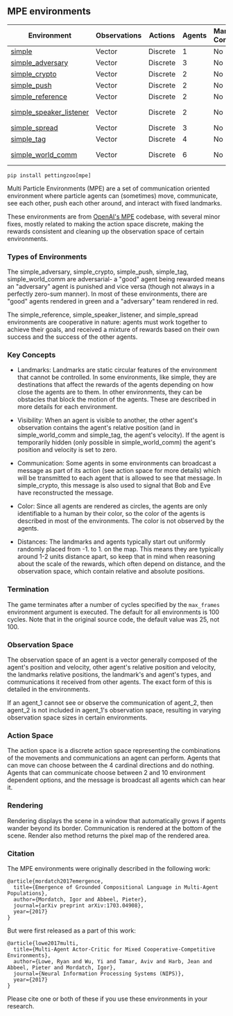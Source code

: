 ## MPE environments

| Environment             | Observations | Actions  | Agents | Manual Control | Action Shape | Action Values    | Observation Shape | Observation Values |
|-------------------------|--------------|----------|--------|----------------|--------------|------------------|-------------------|--------------------|
| [simple](mpe/simple)                  | Vector       | Discrete | 1      | No             | (5)          | Discrete(5)      | (4)               | (-inf,inf)         |
| [simple_adversary](mpe/simple_adversary)        | Vector       | Discrete | 3      | No             | (5)          | Discrete(5)      | (8),(10)          | (-inf,inf)         |
| [simple_crypto](mpe/simple_crypto)           | Vector       | Discrete | 2      | No             | (4)          | Discrete(4)      | (4),(8)           | (-inf,inf)         |
| [simple_push](mpe/simple_push)             | Vector       | Discrete | 2      | No             | (5)          | Discrete(5)      | (8),(19)          | (-inf,inf)         |
| [simple_reference](mpe/simple_reference)        | Vector       | Discrete | 2      | No             | (50)         | Discrete(50)     | (21)              | (-inf,inf)         |
| [simple_speaker_listener](mpe/simple_speaker_listener) | Vector       | Discrete | 2      | No             | (3),(5)      | Discrete(3),(5)  | (3),(11)          | (-inf,inf)         |
| [simple_spread](mpe/simple_spread)           | Vector       | Discrete | 3      | No             | (5)          | Discrete(5)      | (18)              | (-inf,inf)         |
| [simple_tag](mpe/simple_tag)              | Vector       | Discrete | 4      | No             | (5)          | Discrete(5)      | (14),(16)         | (-inf,inf)         |
| [simple_world_comm](mpe/simple_world_comm)       | Vector       | Discrete | 6      | No             | (5),(20)     | Discrete(5),(20) | (28),(34)         | (-inf,inf)         |


`pip install pettingzoo[mpe]`

Multi Particle Environments (MPE) are a set of communication oriented environment where particle agents can (sometimes) move, communicate, see each other, push each other around, and interact with fixed landmarks.

These environments are from [OpenAI's MPE](https://github.com/openai/multiagent-particle-envs) codebase, with several minor fixes, mostly related to making the action space discrete, making the rewards consistent and cleaning up the observation space of certain environments.

### Types of Environments

The simple_adversary, simple_crypto, simple_push, simple_tag, simple_world_comm are adversarial- a "good" agent being rewarded means an "adversary" agent is punished and vice versa (though not always in a perfectly zero-sum manner). In most of these environments, there are "good" agents rendered in green and a "adversary" team rendered in red.

The simple_reference, simple_speaker_listener, and simple_spread environments are cooperative in nature: agents must work together to achieve their goals, and received a mixture of rewards based on their own success and the success of the other agents.

### Key Concepts

* Landmarks: Landmarks are static circular features of the environment that cannot be controlled. In some environments, like simple, they are destinations that affect the rewards of the agents depending on how close the agents are to them. In other environments, they can be obstacles that block the motion of the agents. These are described in more details for each environment.

* Visibility: When an agent is visible to another, the other agent's observation contains the agent's relative position (and in simple_world_comm and simple_tag, the agent's velocity). If the agent is temporarily hidden (only possible in simple_world_comm) the agent's position and velocity is set to zero.

* Communication: Some agents in some environments can broadcast a message as part of its action (see action space for more details) which will be transmitted to each agent that is allowed to see that message. In simple_crypto, this message is also used to signal that Bob and Eve have reconstructed the message.

* Color: Since all agents are rendered as circles, the agents are only identifiable to a human by their color, so the color of the agents is described in most of the environments. The color is not observed by the agents.

* Distances: The landmarks and agents typically start out uniformly randomly placed from -1. to 1. on the map. This means they are typically around 1-2 units distance apart, so keep that in mind when reasoning about the scale of the rewards, which often depend on distance, and the observation space, which contain relative and absolute positions.

### Termination

The game terminates after a number of cycles specified by the `max_frames` environment argument is executed. The default for all environments is 100 cycles. Note that in the original source code, the default value was 25, not 100.

### Observation Space

The observation space of an agent is a vector generally composed of the agent's position and velocity, other agent's relative position and velocity, the landmarks relative positions, the landmark's and agent's types, and communications it received from other agents. The exact form of this is detailed in the environments.

If an agent_1 cannot see or observe the communication of agent_2, then agent_2 is not included in agent_1's observation space, resulting in varying observation space sizes in certain environments.

### Action Space

The action space is a discrete action space representing the combinations of the movements and communications an agent can perform. Agents that can move can choose between the 4 cardinal directions and do nothing. Agents that can communicate choose between 2 and 10 environment dependent options, and the message is broadcast all agents which can hear it.

### Rendering

Rendering displays the scene in a window that automatically grows if agents wander beyond its border. Communication is rendered at the bottom of the scene. Render also method returns the pixel map of the rendered area.

### Citation

The MPE environments were originally described in the following work:

```
@article{mordatch2017emergence,
  title={Emergence of Grounded Compositional Language in Multi-Agent Populations},
  author={Mordatch, Igor and Abbeel, Pieter},
  journal={arXiv preprint arXiv:1703.04908},
  year={2017}
}
```

But were first released as a part of this work:

```
@article{lowe2017multi,
  title={Multi-Agent Actor-Critic for Mixed Cooperative-Competitive Environments},
  author={Lowe, Ryan and Wu, Yi and Tamar, Aviv and Harb, Jean and Abbeel, Pieter and Mordatch, Igor},
  journal={Neural Information Processing Systems (NIPS)},
  year={2017}
}
```

Please cite one or both of these if you use these environments in your research.
